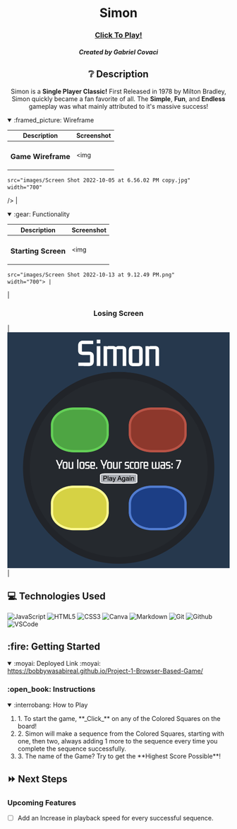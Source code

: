 <div id="description" align="center">

# Simon

### [**Click To Play!**](https://bobbywasabireal.github.io/Project-1-Browser-Based-Game/)

##### Created by Gabriel Covaci

## :grey_question: Description

Simon is a **Single Player Classic!** First Released in 1978 by Milton Bradley, Simon quickly became a fan favorite of all. The **Simple**, **Fun**, and **Endless** gameplay was what mainly attributed to it's massive success!

</div>

<details open>
  <summary>:framed_picture: Wireframe</summary>

  |    Description    | Screenshot | 
  |:-----------------:|-------------| 
  | <h3>Game Wireframe</h3>| <img
    src="images/Screen Shot 2022-10-05 at 6.56.02 PM copy.jpg"
    width="700"
  /> |
</details>

<details open>
  <summary>:gear: Functionality</summary>

  |   Description | Screenshot | 
  |:-------------:| -----------|
  | <h3>Starting Screen</h3> | <img
    src="images/Screen Shot 2022-10-13 at 9.12.49 PM.png"
    width="700"> |
  | <h3 align="center">Losing Screen</h3> | <img
    src="images/Screen Shot 2022-10-13 at 5.22.16 PM.png"
    width="700"
  /> |
</details>

## :computer: Technologies Used

![JavaScript](https://img.shields.io/badge/-JavaScript-05122A?style=flat&logo=javascript)
![HTML5](https://img.shields.io/badge/-HTML5-05122A?style=flat&logo=html5)
![CSS3](https://img.shields.io/badge/-CSS-05122A?style=flat&logo=css3)
![Canva](https://img.shields.io/badge/-Canva-05122A?style=flat&logo=canva)
![Markdown](https://img.shields.io/badge/-Markdown-05122A?style=flat&logo=markdown)
![Git](https://img.shields.io/badge/-Git-05122A?style=flat&logo=git)
![Github](https://img.shields.io/badge/-GitHub-05122A?style=flat&logo=github)
![VSCode](https://img.shields.io/badge/-VS_Code-05122A?style=flat&logo=visualstudio)

<h2>:fire: Getting Started</h2>

<details open>
  <summary> :moyai: Deployed Link :moyai: </summary>
  <a href="https://bobbywasabireal.github.io/Project-1-Browser-Based-Game/"
    >https://bobbywasabireal.github.io/Project-1-Browser-Based-Game/</a
  >
</details>

<h3>:open_book: Instructions</h3>
<details open>
  <summary>:interrobang: How to Play</summary>
  <ol>
    <li>
      1. To start the game, **_Click_** on any of the Colored Squares on the board!
    </li>
    <li>
      2. Simon will make a sequence from the Colored Squares, starting with one, then two, always adding 1 more to the sequence every time you complete the sequence successfully.
    </li>
    <li>
      3. The name of the Game? Try to get the **Highest Score Possible**!
    </li>
  </ol>
</details>

## :fast_forward: Next Steps

### Upcoming Features

- [ ] Add an Increase in playback speed for every successful sequence.
